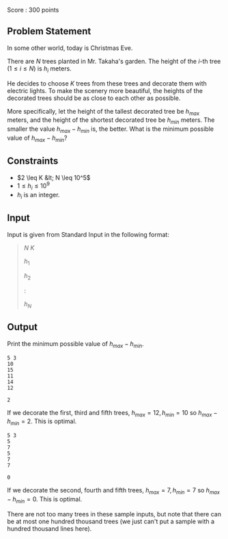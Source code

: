 Score : $300$ points

## Problem Statement

In some other world, today is Christmas Eve.

There are $N$ trees planted in Mr. Takaha's garden. The height of the $i$-th tree $(1 \leq i \leq N)$ is $h_i$ meters.

He decides to choose $K$ trees from these trees and decorate them with electric lights. To make the scenery more beautiful, the heights of the decorated trees should be as close to each other as possible.

More specifically, let the height of the tallest decorated tree be $h_{max}$ meters, and the height of the shortest decorated tree be $h_{min}$ meters. The smaller the value $h_{max} - h_{min}$ is, the better. What is the minimum possible value of $h_{max} - h_{min}$?

## Constraints

- $2 \leq K &lt; N \leq 10^5$
- $1 \leq h_i \leq 10^9$
- $h_i$ is an integer.

## Input

Input is given from Standard Input in the following format:

> $N$ $K$
> 
> $h_1$
> 
> $h_2$
> 
> $:$
> 
> $h_N$

## Output

Print the minimum possible value of $h_{max} - h_{min}$.

```input1
5 3
10
15
11
14
12
```

```output1
2
```

If we decorate the first, third and fifth trees, $h_{max} = 12, h_{min} = 10$ so $h_{max} - h_{min} = 2$. This is optimal.

```input2
5 3
5
7
5
7
7
```

```output2
0
```

If we decorate the second, fourth and fifth trees, $h_{max} = 7, h_{min} = 7$ so $h_{max} - h_{min} = 0$. This is optimal.

There are not too many trees in these sample inputs, but note that there can be at most one hundred thousand trees (we just can't put a sample with a hundred thousand lines here).